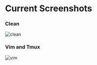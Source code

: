 Current Screenshots
===========
### Clean
![clean](http://imgur.com/Zn67LNJ.png)

### Vim and Tmux
![vim](http://imgur.com/xUJLqi8.png)
